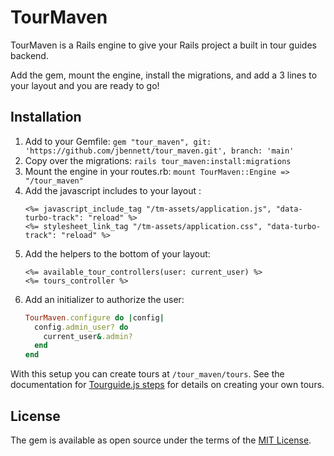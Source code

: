 # TourMaven

TourMaven is a Rails engine to give your Rails project a built in tour guides backend.

Add the gem, mount the engine, install the migrations, and add a 3 lines to your layout and you are ready to go! 

## Installation

1. Add to your Gemfile: `gem "tour_maven", git: 'https://github.com/jbennett/tour_maven.git', branch: 'main'`
2. Copy over the migrations: `rails tour_maven:install:migrations`
3. Mount the engine in your routes.rb: `mount TourMaven::Engine => "/tour_maven"`
4. Add the javascript includes to your layout <head>:
   ```erb
   <%= javascript_include_tag "/tm-assets/application.js", "data-turbo-track": "reload" %>
   <%= stylesheet_link_tag "/tm-assets/application.css", "data-turbo-track": "reload" %>
   ```
5. Add the helpers to the bottom of your layout:
   ```erb
   <%= available_tour_controllers(user: current_user) %>
   <%= tours_controller %>
   ```
6. Add an initializer to authorize the user:
   ```ruby
   TourMaven.configure do |config|
     config.admin_user? do
       current_user&.admin?
     end
   end
   ```

With this setup you can create tours at `/tour_maven/tours`. See the documentation for [Tourguide.js steps](https://tourguidejs.com/docs/steps.html#steps-array) for details on creating your own tours.   

## License
The gem is available as open source under the terms of the [MIT License](https://opensource.org/licenses/MIT).
